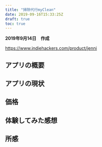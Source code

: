 ```yaml
---
title: "掃除代行myClean"
date: 2019-09-16T15:33:25Z
draft: true
toc: true
---
```


**2019年9月14日　作成**

https://www.indiehackers.com/product/jenni

## アプリの概要

## アプリの現状

## 価格

## 体験してみた感想

## 所感
